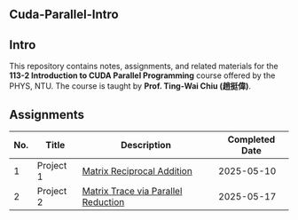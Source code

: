 Cuda-Parallel-Intro
---

## Intro

This repository contains notes, assignments, and related materials for the **113-2 Introduction to CUDA Parallel Programming** course offered by the PHYS, NTU. The course is taught by **Prof. Ting-Wai Chiu (趙挺偉)**.

## Assignments

| No. | Title       | Description                                                                 | Completed Date |
|-----|-------------|-----------------------------------------------------------------------------|----------------|
| 1   | Project 1   | [Matrix Reciprocal Addition](./assignments/hw1)                             | 2025-05-10     |
| 2   | Project 2   | [Matrix Trace via Parallel Reduction ](./assignments/hw2)                   | 2025-05-17     |